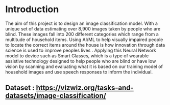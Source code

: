 # Introduction
The aim of this project is to design an image classification model. With a unique set of data estimating over 8,900 images taken by people who are blind. These images fall into 200 different categories which range from a multitude of household items. Using AI/ML to help visually impaired people to locate the correct items around the house is how innovation through data science is used to improve peoples lives . Applying this Neural Network model to device such as Smart Glasses, which is a type of wearable assistive technology designed to help people who are blind or have low vision by scanning and evaluating what it is based on our training model of household images and use speech responses to inform the individual. 



## Dataset : https://vizwiz.org/tasks-and-datasets/image-classification/
